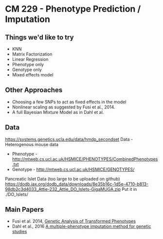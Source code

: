 # CM 229 - Phenotype Prediction / Imputation

## Things we'd like to try
- KNN
- Matrix Factorization
- Linear Regression 
- Phenotype only
- Genotype only
- Mixed effects model

## Other Approaches
- Choosing a few SNPs to act as fixed effects in the model
- Nonlinear scaling as suggested by Fusi et al., 2014.
- A full Bayesian Mixture Model as in Dahl et al.

## Data
https://systems.genetics.ucla.edu/data/hmdp_secondset
Data - Heterogenous mouse data 
- Phenotype - http://mtweb.cs.ucl.ac.uk/HSMICE/PHENOTYPES/CombinedPhenotypes.txt
- Genotype - http://mtweb.cs.ucl.ac.uk/HSMICE/GENOTYPES/ 

Pancreatic Islet Data (too large to be uploaded on github)
https://dodb.jax.org/dodb_data/downloads/8e35b16c-1d5e-4710-b813-98db2c3d4033_Attie-232_Attie_DO_Islets-GigaMUGA.zip
Put it in ./DO_Islets/ 


## Main Papers
- Fusi et al. 2014, [Genetic Analysis of Transformed Phenotypes](https://arxiv.org/pdf/1402.5447.pdf)
- Dahl et al., 2016 [A multiple-phenotype imputation method for genetic studies](https://www.nature.com/articles/ng.3513)

